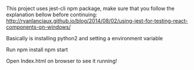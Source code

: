 This project uses jest-cli npm package, make sure that you follow the explanation bellow before continuing:
	http://ryanlanciaux.github.io/blog/2014/08/02/using-jest-for-testing-react-components-on-windows/

   Basically is installing python2 and setting a environment variable

Run
   npm install
   npm start

   Open Index.html on browser to see it running!
